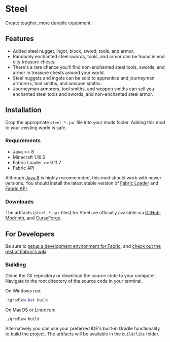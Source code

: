 # Steel

Create tougher, more durable equipment.

## Features

* Added steel nugget, ingot, block, sword, tools, and armor.
* Randomly enchanted steel swords, tools, and armor can be found in end city treasure chests.
* There's a rare chance you'll find non-enchanted steel tools, swords, and armor in treasure chests around your world.
* Steel nuggets and ingots can be sold to apprentice and journeyman armorers, tool smiths, and weapon smiths.
* Journeyman armorers, tool smiths, and weapon smiths can sell you enchanted steel tools and swords, and non-enchanted steel armor.

## Installation

Drop the appropriate `steel-*.jar` file into your mods folder. Adding this mod to your existing world is safe.

### Requirements

* Java >= 8
* Minecraft 1.16.5
* Fabric Loader >= 0.11.7
* Fabric API

Although [Java 8](https://adoptium.net/?variant=openjdk8&jvmVariant=hotspot) is highly recommended, this mod should work with newer versions. You should install the latest stable version of [Fabric Loader](https://fabricmc.net/use) and [Fabric API](https://www.curseforge.com/minecraft/mc-mods/fabric-api).

### Downloads

The artifacts (`steel-*.jar` files) for Steel are officially available via [GitHub](https://github.com/realguyman/steel/releases), [Modrinth](https://modrinth.com/mod/steel), and [CurseForge](https://www.curseforge.com/minecraft/mc-mods/steel-for-fabric).

## For Developers

Be sure to [setup a development environment for Fabric](https://fabricmc.net/wiki/tutorial:setup), and [check out the rest of Fabric's wiki](https://fabricmc.net/wiki/doku.php).

### Building

Clone the Git repository or download the source code to your computer. Navigate to the root directory of the source code in your terminal.

On Windows run:

```powershell
.\gradlew.bat build
```

On MacOS or Linux run:

```shell
./gradlew build
```

Alternatively you can use your preferred IDE's built-in Gradle functionality to build the project. The artifacts will be available in the `build/libs` folder.
